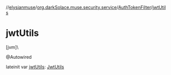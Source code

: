 //[elysianmuse](../../../index.md)/[org.darkSolace.muse.security.service](../index.md)/[AuthTokenFilter](index.md)/[jwtUtils](jwt-utils.md)

# jwtUtils

[jvm]\

@Autowired

lateinit var [jwtUtils](jwt-utils.md): [JwtUtils](../-jwt-utils/index.md)
